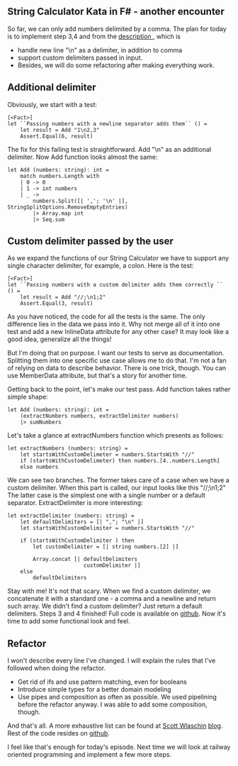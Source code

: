 ## String Calculator Kata in F# - another encounter

So far, we can only add numbers delimited by a comma.
The plan for today is to implement step 3,4 and from the [description ](https://kata-log.rocks/string-calculator-kata), which is

- handle new line "\n" as a delimiter, in addition to comma
- support custom delimiters passed in input.
- Besides, we will do some refactoring after making everything work.

## Additional delimiter
Obviously, we start with a test:
```
[<Fact>]
let ``Passing numbers with a newline separator adds them`` () =
    let result = Add "1\n2,3"
    Assert.Equal(6, result)
```

The fix for this failing test is straightforward. Add "\n" as an additional delimiter.
Now Add function looks almost the same:
```
let Add (numbers: string): int =
    match numbers.Length with
    | 0 -> 0
    | 1 -> int numbers
    | _ ->
        numbers.Split([| ','; '\n' |], StringSplitOptions.RemoveEmptyEntries)
        |> Array.map int
        |> Seq.sum
```
## Custom delimiter passed by the user
As we expand the functions of our String Calculator we have to support any single character delimiter, for example, a colon.
Here is the test:
```
[<Fact>]
let ``Passing numbers with a custom delimiter adds them correctly `` () =
    let result = Add "//;\n1;2"
    Assert.Equal(3, result)
```

As you have noticed, the code for all the tests is the same.
The only difference lies in the data we pass into it. Why not merge all of it into one test and add a new InlineData attribute for any other case? It may look like a good idea, generalize all the things!

But I'm doing that on purpose. I want our tests to serve as documentation. Splitting them into one specific use case allows me to do that. I'm not a fan of relying on data to describe behavior.
There is one trick, though. You can use MemberData attribute, but that's a story for another time.

Getting back to the point, let's make our test pass.
Add function takes rather simple shape:
```
let Add (numbers: string): int =
    (extractNumbers numbers, extractDelimiter numbers)
    |> sumNumbers
```

Let's take a glance at extractNumbers function which presents as follows:
```
let extractNumbers (numbers: string) =
    let startsWithCustomDelimeter = numbers.StartsWith "//"
    if (startsWithCustomDelimeter) then numbers.[4..numbers.Length] 
	else numbers
```
We can see two branches. The former takes care of a case when we have a custom delimiter. When this part is called, our input looks like this "//;\n1;2"
The latter case is the simplest one with a single number or a default separator.
ExtractDelimiter is more interesting:
```
let extractDelimiter (numbers: string) =
    let defaultDelimiters = [| ","; "\n" |]
    let startsWithCustomDelimiter = numbers.StartsWith "//"

    if (startsWithCustomDelimiter ) then
        let customDelimiter = [| string numbers.[2] |]

        Array.concat [| defaultDelimiters
                        customDelimiter |]
    else
        defaultDelimiters
```
Stay with me! It's not that scary. When we find a custom delimiter, we concatenate it with a standard one - a comma and a newline and return such array. 
We didn't find a custom delimiter? Just return a default delimiters.
Steps 3 and 4 finished! Full code is available on [github](https://github.com/jciechowski/StringCalculatorKataFSharp/commits/step-3-and-4). 
Now it's time to add some functional look and feel.
## Refactor
I won't describe every line I've changed. I will explain the rules that I've followed when doing the refactor. 
- Get rid of ifs and use pattern matching, even for booleans
- Introduce simple types for a better domain modeling
- Use pipes and composition as often as possible. We used pipelining before the refactor anyway. I was able to add some composition, though.

And that's all. A more exhaustive list can be found at  [Scott Wlaschin](https://twitter.com/ScottWlaschin)  [blog](https://fsharpforfunandprofit.com/learning-fsharp/#dos-and-donts).
Rest of the code resides on  [github](https://github.com/jciechowski/StringCalculatorKataFSharp/commits/refactor).

I feel like that's enough for today's episode. Next time we will look at railway oriented programming and implement a few more steps.







